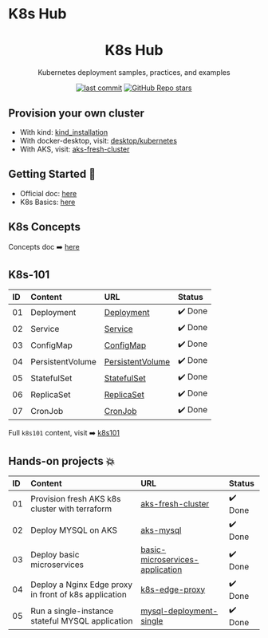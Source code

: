 # K8s Hub

<h1 align="center">K8s Hub</h1>

<p align="center">Kubernetes deployment samples, practices, and examples</p>

<p align="center">
  <a href="https://img.shields.io/github/last-commit/tungbq/k8s-hub/main"><img alt="last commit" src="https://img.shields.io/github/last-commit/tungbq/k8s-hub/main" /></a>
  <a href="https://github.com/tungbq/k8s-hub/stargazers"><img alt="GitHub Repo stars" src="https://img.shields.io/github/stars/tungbq/k8s-hub"/></a>
</p>

## Provision your own cluster

- With kind: [kind_installation](./docs/kind_installation.md)
- With docker-desktop, visit: [desktop/kubernetes](https://docs.docker.com/desktop/kubernetes/)
- With AKS, visit: [aks-fresh-cluster](./hands-on/aks-fresh-cluster/)

## Getting Started 🚀

- Official doc: [here](https://kubernetes.io/)
- K8s Basics: [here](https://github.com/tungbq/devops-basics/tree/main/topics/k8s)

## K8s Concepts

Concepts doc ➡️ [here](https://kubernetes.io/docs/concepts/)

## K8s-101

| ID  | Content          | URL                                            | Status  |
| :-- | :--------------- | :--------------------------------------------- | :------ |
| 01  | Deployment       | [Deployment](./k8s101/Deployment/)             | ✔️ Done |
| 02  | Service          | [Service](./k8s101/Service/)                   | ✔️ Done |
| 03  | ConfigMap        | [ConfigMap](./k8s101/ConfigMap/)               | ✔️ Done |
| 04  | PersistentVolume | [PersistentVolume](./k8s101/PersistentVolume/) | ✔️ Done |
| 05  | StatefulSet      | [StatefulSet](./k8s101/StatefulSet/)           | ✔️ Done |
| 06  | ReplicaSet       | [ReplicaSet](./k8s101/ReplicaSet/)             | ✔️ Done |
| 07  | CronJob          | [CronJob](./k8s101/CronJob/)                   | ✔️ Done |

Full `k8s101` content, visit ➡️ [k8s101](./k8s101/README.md)

## Hands-on projects 💥

| ID  | Content                                               | URL                                                                            | Status  |
| :-- | :---------------------------------------------------- | :----------------------------------------------------------------------------- | :------ |
| 01  | Provision fresh AKS k8s cluster with terraform        | [aks-fresh-cluster](./hands-on/aks-fresh-cluster/)                             | ✔️ Done |
| 02  | Deploy MYSQL on AKS                                   | [aks-mysql](./hands-on/aks-mysql/)                                             | ✔️ Done |
| 03  | Deploy basic microservices                            | [basic-microservices-application](./hands-on/basic-microservices-application/) | ✔️ Done |
| 04  | Deploy a Nginx Edge proxy in front of k8s application | [k8s-edge-proxy](./hands-on/k8s-edge-proxy/)                                   | ✔️ Done |
| 05  | Run a single-instance stateful MYSQL application      | [mysql-deployment-single](./hands-on/mysql-deployment-single-instance/)        | ✔️ Done |
